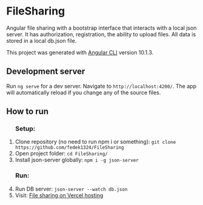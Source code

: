 # FileSharing
<p>Angular file sharing with a bootstrap interface that interacts with a local json server. It has authorization, registration, the ability to upload files. All data is stored in a local db.json file.</p>

This project was generated with [Angular CLI](https://github.com/angular/angular-cli) version 10.1.3.

## Development server

Run `ng serve` for a dev server. Navigate to `http://localhost:4200/`. The app will automatically reload if you change any of the source files.

## How to run

<ol>
  <h3>Setup:</h3>
  <li>Clone repository (no need to run npm i or something): <code>git clone https://github.com/fedek1324/FileSharing</code></li>
  <li>Open project folder: <code>cd FileSharing/</code></li>
  <li>Install json-server globally: <code>npm i -g json-server</code></li>
  <h3>Run:</h3>
  <li>Run DB server: <code>json-server --watch db.json</code></li>
  <li>Visit: <a target="blank" href="http://file-sharing-sable.vercel.app/">File sharing on Vercel hosting</a></li>
</ol>
